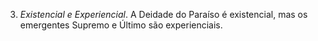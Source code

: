3. *Existencial e Experiencial*. A Deidade do Paraíso é existencial, mas os emergentes Supremo e Último são experienciais.